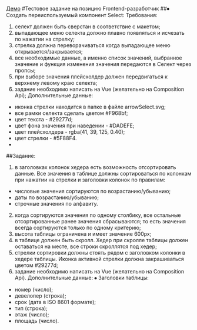  [Демо](https://alarma1.github.io/select-table/)
#Тестовое задание на позицию Frontend-разработчик
##⦁	Создать переиспользуемый компонент Select:
Требования: 
1)  селект должен быть сверстан в соответствие с макетом;
2) выпадающее меню селекта должно плавно появляться и исчезать по нажатии на стрелку;
3) стрелка должна переворачиваться когда выпадающее меню открывается/закрывается;
4) все необходимые данные, а именно список значений, выбранное значение и функция изменения значения передаются в Селект через пропсы;
5) при выборе значения плейсхолдер должен передвигаться к верхнему левому краю селекта;
6) задание необходимо написать на Vue (желательно на Composition Api);
Дополнительные данные:
- иконка стрелки находится в папке в файле arrowSelect.svg;
- все рамки селекта сделать цветом #F968bf;
- цвет текста - #29277d;
- цвет фона значения при наведении - #DADEFE;
- цвет плейсхолдера - rgba(41, 39, 125, 0.40);
- цвет стрелки - #5F88F4.
- 
##Задание:
1) в заголовках колонок хедера есть возможность отсортировать данные. Все значения в таблице должны сортироваться по колонкам при нажатии на стрелки и заголовки колонок по правилам:
- числовые значения сортируются по возрастанию/убыванию;
- даты по возрастанию/убыванию;
- строчные значения по алфавиту.
2) когда сортируются значения по одному столбику, все остальные отсортированные ранее значения сбрасываются; то есть значения всегда сортируются только по одному критерию;
3) высота таблицы ограничена и имеет значение 600px;
4) в таблице должен быть скролл. Хедер при скролле таблицы должен оставаться на месте, все строки скроллятся под хедер;
5) стрелки сортировки должны стоять рядом с заголовком колонки в хедере таблицы. Иконка активной стрелки должна закрашиваться цветом #29277d;
6) задание необходимо написать на Vue (желательно на Composition Api).
Дополнительные данные:
⦁	Заголовки таблицы: 
- номер (число);
- девелопер (строка);
- срок (дата в ISO 8601 формате);
- тип (строка);
- этаж (число);
- площадь (число).
